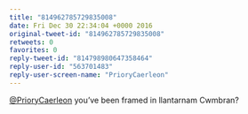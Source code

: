```yaml
---
title: "814962785729835008"
date: Fri Dec 30 22:34:04 +0000 2016
original-tweet-id: "814962785729835008"
retweets: 0
favorites: 0
reply-tweet-id: "814798980647358464"
reply-user-id: "563701483"
reply-user-screen-name: "PrioryCaerleon"
---
```

<a href="https://twitter.com/PrioryCaerleon">@PrioryCaerleon</a> you’ve been framed in llantarnam Cwmbran?
